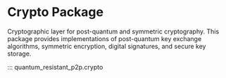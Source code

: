 # Crypto Package

Cryptographic layer for post-quantum and symmetric cryptography. This package provides implementations of post-quantum key exchange algorithms, symmetric encryption, digital signatures, and secure key storage.

::: quantum_resistant_p2p.crypto